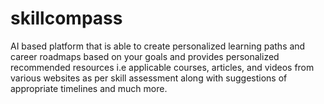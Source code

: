 # skillcompass
AI based platform that is able to create personalized learning paths and career roadmaps based on your goals and provides personalized recommended resources i.e applicable courses, articles, and videos from various websites as per skill assessment along with suggestions of appropriate timelines and much more.
